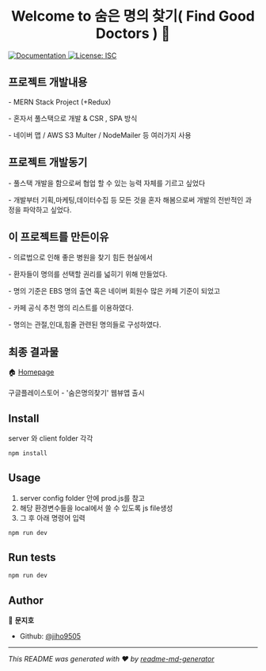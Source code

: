 <h1 align="center">Welcome to 숨은 명의 찾기( Find Good Doctors ) 👋</h1>
<p>
  <a href="https://github.com/jiho9505/project#README" target="_blank">
    <img alt="Documentation" src="https://img.shields.io/badge/documentation-yes-brightgreen.svg" />
  </a>
  <a href="#" target="_blank">
    <img alt="License: ISC" src="https://img.shields.io/badge/License-ISC-yellow.svg" />
  </a>
</p>

## 프로젝트 개발내용
<p>- MERN Stack Project (+Redux)</p> 
<p>- 혼자서 풀스택으로 개발 & CSR , SPA 방식</p>
<p>- 네이버 맵 / AWS S3 Multer / NodeMailer 등 여러가지 사용 

## 프로젝트 개발동기
<p>- 풀스택 개발을 함으로써 협업 할 수 있는 능력 자체를 기르고 싶었다 </p>
<p>- 개발부터 기획,마케팅,데이터수집 등 모든 것을 혼자 해봄으로써 개발의 전반적인 과정을 파악하고 싶었다. </p>

## 이 프로젝트를 만든이유
<p>- 의료법으로 인해 좋은 병원을 찾기 힘든 현실에서 </p>
<p>- 환자들이 명의를 선택할 권리를 넓히기 위해 만들었다. </p>
<p>- 명의 기준은 EBS 명의 출연 혹은 네이버 회원수 많은 카페 기준이 되었고 </p>
<p>- 카페 공식 추천 명의 리스트를 이용하였다. </p>
<p>- 명의는 관절,인대,힘줄 관련된 명의들로 구성하였다.</p>

## 최종 결과물
🏠 [Homepage](https://www.findgooddoctors.co.kr/)
<br><br/>구글플레이스토어 - '숨은명의찾기' 웹뷰앱 출시
## Install
server 와 client folder 각각
```sh
npm install
```

## Usage
1. server config folder 안에 prod.js를 참고
2. 해당 환경변수들을 local에서 쓸 수 있도록 js file생성
3. 그 후 아래 명령어 입력
```sh
npm run dev
```

## Run tests

```sh
npm run dev
```

## Author

👤 **문지호**

* Github: [@jiho9505](https://github.com/jiho9505)


***
_This README was generated with ❤️ by [readme-md-generator](https://github.com/kefranabg/readme-md-generator)_
